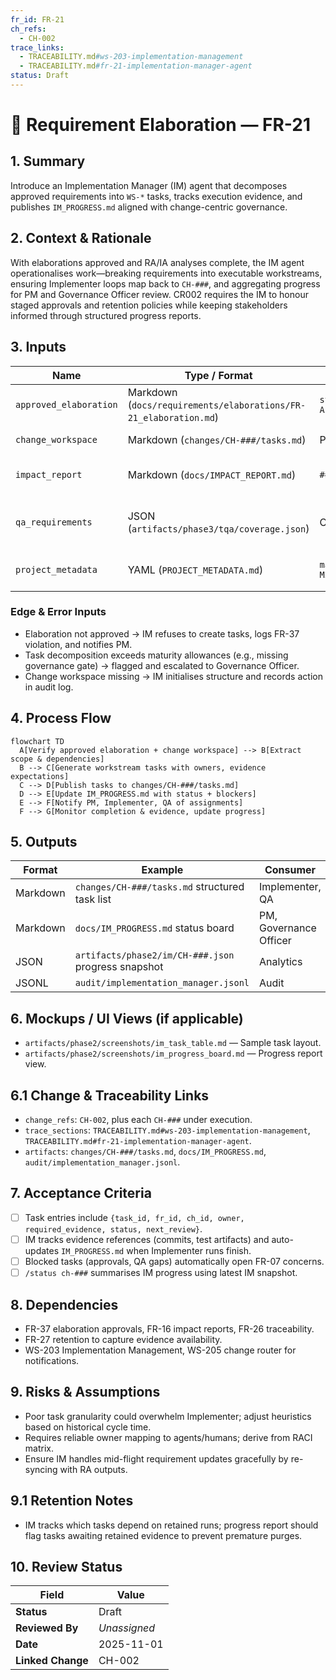 ```yaml
---
fr_id: FR-21
ch_refs:
  - CH-002
trace_links:
  - TRACEABILITY.md#ws-203-implementation-management
  - TRACEABILITY.md#fr-21-implementation-manager-agent
status: Draft
---
```


# 🧩 Requirement Elaboration — FR-21

## 1. Summary
Introduce an Implementation Manager (IM) agent that decomposes approved requirements into `WS-*` tasks, tracks execution evidence, and publishes `IM_PROGRESS.md` aligned with change-centric governance.

## 2. Context & Rationale
With elaborations approved and RA/IA analyses complete, the IM agent operationalises work—breaking requirements into executable workstreams, ensuring Implementer loops map back to `CH-###`, and aggregating progress for PM and Governance Officer review. CR002 requires the IM to honour staged approvals and retention policies while keeping stakeholders informed through structured progress reports.

## 3. Inputs
| Name | Type / Format | Example | Notes |
|------|----------------|---------|-------|
| `approved_elaboration` | Markdown (`docs/requirements/elaborations/FR-21_elaboration.md`) | `status: Approved` | Confirms readiness. |
| `change_workspace` | Markdown (`changes/CH-###/tasks.md`) | Proposed tasks | Source and destination. |
| `impact_report` | Markdown (`docs/IMPACT_REPORT.md`) | `## CH-017` | Provides dependency insights. |
| `qa_requirements` | JSON (`artifacts/phase3/tqa/coverage.json`) | Coverage goals | Ensures tasks include QA activities. |
| `project_metadata` | YAML (`PROJECT_METADATA.md`) | `maturity_level: M2` | Determines required oversight. |

### Edge & Error Inputs
- Elaboration not approved → IM refuses to create tasks, logs FR-37 violation, and notifies PM.
- Task decomposition exceeds maturity allowances (e.g., missing governance gate) → flagged and escalated to Governance Officer.
- Change workspace missing → IM initialises structure and records action in audit log.

## 4. Process Flow
```mermaid
flowchart TD
  A[Verify approved elaboration + change workspace] --> B[Extract scope & dependencies]
  B --> C[Generate workstream tasks with owners, evidence expectations]
  C --> D[Publish tasks to changes/CH-###/tasks.md]
  D --> E[Update IM_PROGRESS.md with status + blockers]
  E --> F[Notify PM, Implementer, QA of assignments]
  F --> G[Monitor completion & evidence, update progress]
```

## 5. Outputs
| Format | Example | Consumer |
|--------|---------|----------|
| Markdown | `changes/CH-###/tasks.md` structured task list | Implementer, QA |
| Markdown | `docs/IM_PROGRESS.md` status board | PM, Governance Officer |
| JSON | `artifacts/phase2/im/CH-###.json` progress snapshot | Analytics |
| JSONL | `audit/implementation_manager.jsonl` | Audit |

## 6. Mockups / UI Views (if applicable)
- `artifacts/phase2/screenshots/im_task_table.md` — Sample task layout.
- `artifacts/phase2/screenshots/im_progress_board.md` — Progress report view.

## 6.1 Change & Traceability Links
- `change_refs`: `CH-002`, plus each `CH-###` under execution.
- `trace_sections`: `TRACEABILITY.md#ws-203-implementation-management`, `TRACEABILITY.md#fr-21-implementation-manager-agent`.
- `artifacts`: `changes/CH-###/tasks.md`, `docs/IM_PROGRESS.md`, `audit/implementation_manager.jsonl`.

## 7. Acceptance Criteria
* [ ] Task entries include `{task_id, fr_id, ch_id, owner, required_evidence, status, next_review}`.
* [ ] IM tracks evidence references (commits, test artifacts) and auto-updates `IM_PROGRESS.md` when Implementer runs finish.
* [ ] Blocked tasks (approvals, QA gaps) automatically open FR-07 concerns.
* [ ] `/status ch-###` summarises IM progress using latest IM snapshot.

## 8. Dependencies
- FR-37 elaboration approvals, FR-16 impact reports, FR-26 traceability.
- FR-27 retention to capture evidence availability.
- WS-203 Implementation Management, WS-205 change router for notifications.

## 9. Risks & Assumptions
- Poor task granularity could overwhelm Implementer; adjust heuristics based on historical cycle time.
- Requires reliable owner mapping to agents/humans; derive from RACI matrix.
- Ensure IM handles mid-flight requirement updates gracefully by re-syncing with RA outputs.

## 9.1 Retention Notes
- IM tracks which tasks depend on retained runs; progress report should flag tasks awaiting retained evidence to prevent premature purges.

## 10. Review Status
| Field | Value |
|-------|-------|
| **Status** | Draft |
| **Reviewed By** | _Unassigned_ |
| **Date** | 2025-11-01 |
| **Linked Change** | CH-002 |
